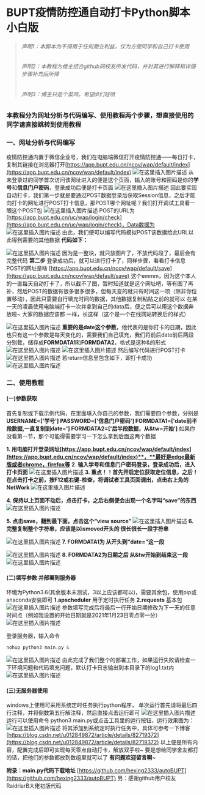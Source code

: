 # BUPT疫情防控通自动打卡Python脚本小白版

> ###### 声明1：本脚本为不得用于任何商业利益，仅为方便同学和自己打卡使用
>
> ###### 声明2：本教程为楼主结合github同校友所发代码，并对其进行解释和详细步骤补充后所得
> ###### 声明3：博主只是个菜鸡，希望dl们轻喷

### 本教程分为网址分析与代码编写、使用教程两个步骤，想直接使用的同学请直接跳转到使用教程

### 一、网址分析与代码编写

疫情防控通内置于微信企业号，我们在电脑端微信打开疫情防控通——每日打卡，复制其链接在浏览器打开[https://app.bupt.edu.cn/ncov/wap/default/index](https://app.bupt.edu.cn/ncov/wap/default/index)
			![在这里插入图片描述](https://img-blog.csdnimg.cn/20210122162935298.png?x-oss-process=image/watermark,type_ZmFuZ3poZW5naGVpdGk,shadow_10,text_aHR0cHM6Ly9ibG9nLmNzZG4ubmV0L3dlaXhpbl80MzI1NTcxMw==,size_16,color_FFFFFF,t_70#pic_center)
			从未登录过的同学首次访问该网址进入的便是这个页面，输入的账号和密码是你的**学号**和**信息门户密码**，登录成功后便是打卡页面
			![在这里插入图片描述](https://img-blog.csdnimg.cn/2021012216330180.png?x-oss-process=image/watermark,type_ZmFuZ3poZW5naGVpdGk,shadow_10,text_aHR0cHM6Ly9ibG9nLmNzZG4ubmV0L3dlaXhpbl80MzI1NTcxMw==,size_16,color_FFFFFF,t_70#pic_center)
因此要实现自动打卡，我们第一步就是要通过POST数据登录后获取Session信息，之后才能向打卡的网址进行POST打卡信息，那POST哪个网址呢？我们打开调试工具看一眼这个POST包
![在这里插入图片描述](https://img-blog.csdnimg.cn/20210122163720581.png#pic_center)
POST的URL为[https://app.bupt.edu.cn/uc/wap/login/check](https://app.bupt.edu.cn/uc/wap/login/check)，Data数据为
![在这里插入图片描述](https://img-blog.csdnimg.cn/20210122163900638.png#pic_center)
由此，我们便可以编写代码模拟POST该数据给此URL以此得到需要的其他数据
**代码如下：**

![在这里插入图片描述](https://img-blog.csdnimg.cn/20210122164709708.png?x-oss-process=image/watermark,type_ZmFuZ3poZW5naGVpdGk,shadow_10,text_aHR0cHM6Ly9ibG9nLmNzZG4ubmV0L3dlaXhpbl80MzI1NTcxMw==,size_16,color_FFFFFF,t_70#pic_center)
因为是一整块，就只放图片了，不放代码段了，最后会有完整代码
**第二步**
登录成功后，就可以进行打卡了，同样步骤，看看打卡信息POST的网址是啥
[https://app.bupt.edu.cn/ncov/wap/default/save](https://app.bupt.edu.cn/ncov/wap/default/save)
这个emmm，因为这个本人的一直每天自动打卡了，所以截不了图，暂时知道就是这个网址吧，等有图了再补，然后POST的数据有很多很多很多，但每天变的就只有时间这一项（除非你位置移动），因此只需要自行填充时间的数据，其他数据复制粘贴之前的就可以
在某一天的凌晨使用电脑端打卡一次并拿到自己的data后，便之后可以用这个数据奔放啦~
大家的数据应该都 一样，长这样（这个是一个在线网站转换后的样式）

![在这里插入图片描述](https://img-blog.csdnimg.cn/20210122171224407.png?x-oss-process=image/watermark,type_ZmFuZ3poZW5naGVpdGk,shadow_10,text_aHR0cHM6Ly9ibG9nLmNzZG4ubmV0L3dlaXhpbl80MzI1NTcxMw==,size_16,color_FFFFFF,t_70)
**重要的是date这个参数**，他代表的是你打卡的日期，因此也只有这一个参数是每天变化的，需要我们自己填充，我们将前后date前后两段分别截，储存成**FORMDATA1**和**FORMDATA2**，格式是这种&的形式![在这里插入图片描述](https://img-blog.csdnimg.cn/20210122171825140.png#pic_center)
![在这里插入图片描述](https://img-blog.csdnimg.cn/20210122171945753.png#pic_center)
然后编写代码进行POST打卡
![在这里插入图片描述](https://img-blog.csdnimg.cn/20210122172110871.png?x-oss-process=image/watermark,type_ZmFuZ3poZW5naGVpdGk,shadow_10,text_aHR0cHM6Ly9ibG9nLmNzZG4ubmV0L3dlaXhpbl80MzI1NTcxMw==,size_16,color_FFFFFF,t_70#pic_center)
若return信息里包含如下，即打卡成功
![在这里插入图片描述](https://img-blog.csdnimg.cn/2021012217215979.png?x-oss-process=image/watermark,type_ZmFuZ3poZW5naGVpdGk,shadow_10,text_aHR0cHM6Ly9ibG9nLmNzZG4ubmV0L3dlaXhpbl80MzI1NTcxMw==,size_16,color_FFFFFF,t_70#pic_center)
### 二、使用教程
#### (一)参数获取
首先复制或下载示例代码，在里面填入你自己的参数，我们需要四个参数，分别是
**USERNAME=['学号']
PASSWORD=['信息门户密码']
FORMDATA1=['date前半段数据,一直复制到date=']
FORMDATA2=['后半段数据，从&tw=开始']**
如果你没看第一节，那个可能得需要学习一下怎么拿到后面这两个数据

 **1. 用电脑打开登录网址[https://app.bupt.edu.cn/ncov/wap/default/index](https://app.bupt.edu.cn/ncov/wap/default/index)**，**最好是edge最新版或者chrome，firefox等**
  **2. 输入学号和信息门户密码登录，登录成功后，进入打卡页面**
  ![在这里插入图片描述](https://img-blog.csdnimg.cn/20210122173510324.png?x-oss-process=image/watermark,type_ZmFuZ3poZW5naGVpdGk,shadow_10,text_aHR0cHM6Ly9ibG9nLmNzZG4ubmV0L3dlaXhpbl80MzI1NTcxMw==,size_16,color_FFFFFF,t_70#pic_center)
  **3. 重点！！首先开启定位获取定位信息，之后！
  在点击打卡之前，按F12或右键-检查，将调试者工具页面调出，点击右上角的NetWork**
  ![在这里插入图片描述](https://img-blog.csdnimg.cn/20210122173818927.png?x-oss-process=image/watermark,type_ZmFuZ3poZW5naGVpdGk,shadow_10,text_aHR0cHM6Ly9ibG9nLmNzZG4ubmV0L3dlaXhpbl80MzI1NTcxMw==,size_16,color_FFFFFF,t_70#pic_center)

   **4. 保持以上页面不动后，点击打卡，之后右侧便会出现一个名字叫“save”的东西**
   ![在这里插入图片描述](https://img-blog.csdnimg.cn/20210122174010886.png?x-oss-process=image/watermark,type_ZmFuZ3poZW5naGVpdGk,shadow_10,text_aHR0cHM6Ly9ibG9nLmNzZG4ubmV0L3dlaXhpbl80MzI1NTcxMw==,size_16,color_FFFFFF,t_70#pic_center)


   **5. 点击save，翻到最下面，点击这个“view source”**
   ![在这里插入图片描述](https://img-blog.csdnimg.cn/2021012217412970.png#pic_center)
   **6. 完整复制整个字符串，应该是以ismoved开头的 很长很长一段字符串**

   ![在这里插入图片描述](https://img-blog.csdnimg.cn/20210122174329803.png?x-oss-process=image/watermark,type_ZmFuZ3poZW5naGVpdGk,shadow_10,text_aHR0cHM6Ly9ibG9nLmNzZG4ubmV0L3dlaXhpbl80MzI1NTcxMw==,size_16,color_FFFFFF,t_70#pic_center)
   **7. FORMDATA1为 从开头到“date=”这一段**

![在这里插入图片描述](https://img-blog.csdnimg.cn/20210122174450447.png#pic_center)
   **8. FORMDATA2为日期之后 从&tw开始到结束这一段**
   ![在这里插入图片描述](https://img-blog.csdnimg.cn/20210122174549632.png?x-oss-process=image/watermark,type_ZmFuZ3poZW5naGVpdGk,shadow_10,text_aHR0cHM6Ly9ibG9nLmNzZG4ubmV0L3dlaXhpbl80MzI1NTcxMw==,size_16,color_FFFFFF,t_70#pic_center)
#### (二)填写参数 并部署到服务器
 环境为Python3.6(其余版本未测试，3以上应该都可以)，需要其余包，使用pip或anaconda安装即可
 **1.apscheduler**
 		用于定时执行任务
 **2.requests**
 		基本包
 		![在这里插入图片描述](https://img-blog.csdnimg.cn/20210122185644603.png#pic_center)
参数填写完成后将最后一行开始日期修改为下一天的任意时间点（例如我设置的开始日期就是2021年1月23日零点零一分）
![在这里插入图片描述](https://img-blog.csdnimg.cn/20210122185910549.png#pic_center)

登录服务器，输入命令

```c
nohup python3 main.py &
```
![在这里插入图片描述](https://img-blog.csdnimg.cn/20210122190215862.png#pic_center)
由此完成了我们整个的部署工作，如果运行失败请检查一下环境问题和代码填充问题，默认打卡日志输出到本目录下的log1.txt内
![在这里插入图片描述](https://img-blog.csdnimg.cn/20210122190437945.png?x-oss-process=image/watermark,type_ZmFuZ3poZW5naGVpdGk,shadow_10,text_aHR0cHM6Ly9ibG9nLmNzZG4ubmV0L3dlaXhpbl80MzI1NTcxMw==,size_16,color_FFFFFF,t_70#pic_center)
#### (三)无服务器使用
windows上使用可采用系统定时任务执行python程序，
单次运行首先请将最后四行注释，并将倒数第五行解注释，然后直接点击运行即可
 ![在这里插入图片描述](https://img-blog.csdnimg.cn/20210122191121134.png?x-oss-process=image/watermark,type_ZmFuZ3poZW5naGVpdGk,shadow_10,text_aHR0cHM6Ly9ibG9nLmNzZG4ubmV0L3dlaXhpbl80MzI1NTcxMw==,size_16,color_FFFFFF,t_70#pic_center)
运行可以使用命令 python3 main.py或点击工具里的运行按钮，运行效果图为：
![在这里插入图片描述](https://img-blog.csdnimg.cn/20210122191541149.png#pic_center)
将其添加到系统定时执行任务中，具体可参考一下博客
[https://blog.csdn.net/u012849872/article/details/82719372](https://blog.csdn.net/u012849872/article/details/82719372)
以上便是所有内容，配置完成后即可实现每天零点自动打卡，解放双手啦~
要是想给同学舍友都打的话，把他们的参数都放到数组里就可以了
**有问题欢迎留言啊~**

**附录：main.py代码下载地址**
[https://github.com/hexing2333/autoBUPT](https://github.com/hexing2333/autoBUPT)
另：感谢github用户校友RaidriarB大佬初版代码